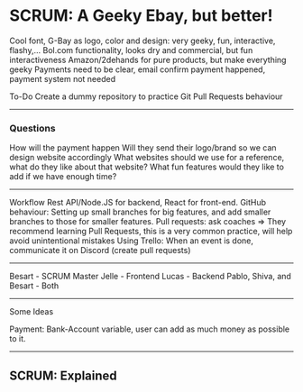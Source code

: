 # SCRUM: A Geeky Ebay, but better!
Cool font, G-Bay as logo, color and design: very geeky, fun, interactive, flashy,...
Bol.com functionality, looks dry and commercial, but fun interactiveness
Amazon/2dehands for pure products, but make everything geeky
Payments need to be clear, email confirm payment happened, payment system not needed

To-Do
Create a dummy repository to practice Git Pull Requests behaviour

---

### Questions

How will the payment happen
Will they send their logo/brand so we can design website accordingly
What websites should we use for a reference, what do they like about that website?
What fun features would they like to add if we have enough time?

---

Workflow
Rest API/Node.JS for backend, React for front-end.
GitHub behaviour: Setting up small branches for big features, and add smaller branches to those for smaller features.
Pull requests: ask coaches => They recommend learning Pull Requests, this is a very common practice, will help avoid unintentional mistakes
Using Trello: When an event is done, communicate it on Discord (create pull requests)

---

Besart - SCRUM Master
Jelle - Frontend
Lucas - Backend
Pablo, Shiva, and Besart - Both

---

Some Ideas

Payment: Bank-Account variable, user can add as much money as possible to it.

---

## SCRUM: Explained
